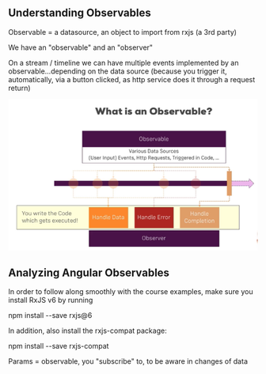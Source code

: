 ## Understanding Observables

Observable = a datasource, an object to import from rxjs (a 3rd party)

We have an "observable" and an "observer"

On a stream / timeline we can have multiple events implemented by an observable...depending on the data source (because you trigger it, automatically, via a button clicked, as http service does it through a request return)

![Observables](image.png)

## Analyzing Angular Observables

In order to follow along smoothly with the course examples, make sure you install RxJS v6 by running

npm install --save rxjs@6

In addition, also install the rxjs-compat package:

npm install --save rxjs-compat


Params = observable, you "subscribe" to, to be aware in changes of data

